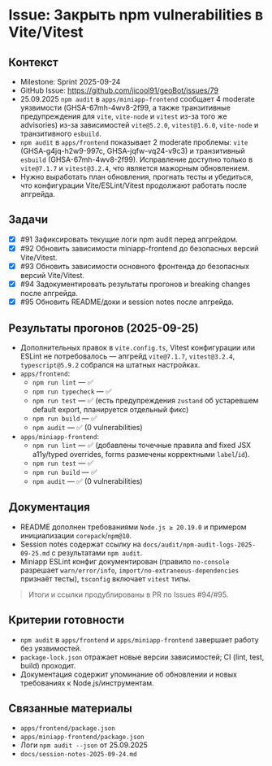 # Issue: Закрыть npm vulnerabilities в Vite/Vitest

## Контекст
- Milestone: Sprint 2025-09-24
- GitHub Issue: https://github.com/jicool91/geoBot/issues/79
- 25.09.2025 `npm audit` в `apps/miniapp-frontend` сообщает 4 moderate уязвимости (GHSA-67mh-4wv8-2f99, а также транзитивные предупреждения для `vite`, `vite-node` и `vitest` из-за того же advisories) из-за зависимостей `vite@5.2.0`, `vitest@1.6.0`, `vite-node` и транзитивного `esbuild`.
- `npm audit` в `apps/frontend` показывает 2 moderate проблемы: `vite` (GHSA-g4jq-h2w9-997c, GHSA-jqfw-vq24-v9c3) и транзитивный `esbuild` (GHSA-67mh-4wv8-2f99). Исправление доступно только в `vite@7.1.7` и `vitest@3.2.4`, что является мажорным обновлением.
- Нужно выработать план обновления, прогнать тесты и убедиться, что конфигурации Vite/ESLint/Vitest продолжают работать после апгрейда.

## Задачи
- [x] #91 Зафиксировать текущие логи npm audit перед апгрейдом.
- [x] #92 Обновить зависимости miniapp-frontend до безопасных версий Vite/Vitest.
- [x] #93 Обновить зависимости основного фронтенда до безопасных версий Vite/Vitest.
- [x] #94 Задокументировать результаты прогонов и breaking changes после апгрейда.
- [x] #95 Обновить README/доки и session notes после апгрейда.

## Результаты прогонов (2025-09-25)
- Дополнительных правок в `vite.config.ts`, Vitest конфигурации или ESLint не потребовалось — апгрейд `vite@7.1.7`, `vitest@3.2.4`, `typescript@5.9.2` собрался на штатных настройках.
- `apps/frontend`:
  - `npm run lint` — ✅
  - `npm run typecheck` — ✅
  - `npm run test` — ✅ (есть предупреждения `zustand` об устаревшем default export, планируется отдельный фикс)
  - `npm run build` — ✅
  - `npm audit` — ✅ (0 vulnerabilities)
- `apps/miniapp-frontend`:
  - `npm run lint` — ✅ (добавлены точечные правила and fixed JSX a11y/typed overrides, forms размечены корректными `label`/`id`).
  - `npm run test` — ✅
  - `npm run build` — ✅
  - `npm audit` — ✅ (0 vulnerabilities)

## Документация
- README дополнен требованиями `Node.js ≥ 20.19.0` и примером инициализации `corepack`/`npm@10`.
- Session notes содержат ссылку на `docs/audit/npm-audit-logs-2025-09-25.md` с результатами `npm audit`.
- Miniapp ESLint конфиг документирован (правило `no-console` разрешает `warn/error/info`, `import/no-extraneous-dependencies` признаёт тесты), `tsconfig` включает `vitest` типы.

> Итоги и ссылки продублированы в PR по Issues #94/#95.

## Критерии готовности
- `npm audit` в `apps/frontend` и `apps/miniapp-frontend` завершает работу без уязвимостей.
- `package-lock.json` отражает новые версии зависимостей; CI (lint, test, build) проходит.
- Документация содержит упоминание об обновлении и новых требованиях к Node.js/инструментам.

## Связанные материалы
- `apps/frontend/package.json`
- `apps/miniapp-frontend/package.json`
- Логи `npm audit --json` от 25.09.2025
- `docs/session-notes-2025-09-24.md`

